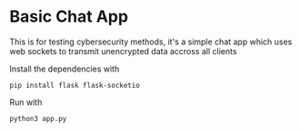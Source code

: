 # Basic Chat App

This is for testing cybersecurity methods, it's a simple chat app which uses web sockets to transmit unencrypted data accross all clients

Install the dependencies with

```
pip install flask flask-socketio
```

Run with 

```
python3 app.py
```
